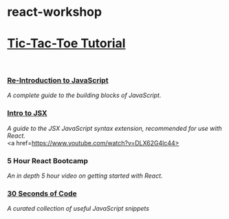 # react-workshop

<a href=https://reactjs.org/tutorial/tutorial.html><h1>Tic-Tac-Toe Tutorial</h1></a>
   <br>
<a href=https://developer.mozilla.org/en-US/docs/Web/JavaScript/A_re-introduction_to_JavaScript><h3>Re-Introduction to JavaScript</h3></a>
*A complete guide to the building blocks of JavaScript.*
  <br>
<a href=https://reactjs.org/docs/introducing-jsx.html><h3>Intro to JSX</h3></a>
*A guide to the JSX JavaScript syntax extension, recommended for use with React.*
  <br>
<a href=https://www.youtube.com/watch?v=DLX62G4lc44><h3>5 Hour React Bootcamp</h3></a>
*An in depth 5 hour video on getting started with React.*
  <br>
<a href=https://github.com/30-seconds/30-seconds-of-code><h3>30 Seconds of Code</h3></a>
*A curated collection of useful JavaScript snippets*
